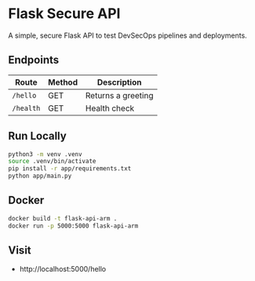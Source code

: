 # Flask Secure API

A simple, secure Flask API to test DevSecOps pipelines and deployments.

## Endpoints

| Route      | Method | Description       |
|------------|--------|-------------------|
| `/hello`   | GET    | Returns a greeting|
| `/health`  | GET    | Health check      |

## Run Locally

```bash
python3 -m venv .venv
source .venv/bin/activate
pip install -r app/requirements.txt
python app/main.py
```

## Docker

```bash
docker build -t flask-api-arm .
docker run -p 5000:5000 flask-api-arm
```

## Visit

- http://localhost:5000/hello
